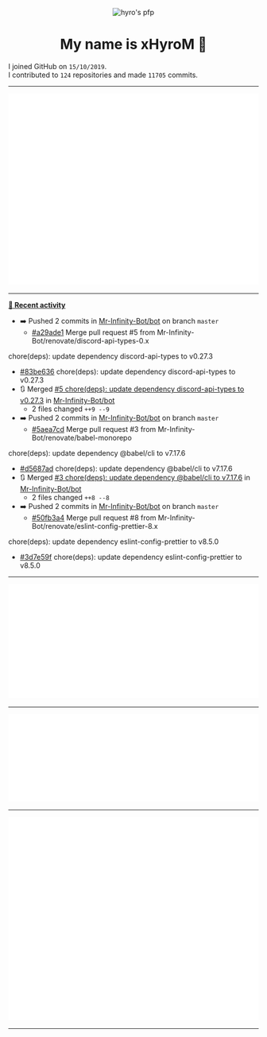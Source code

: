 <p align="center">
    <img src="https://avatars.githubusercontent.com/u/56601352" width="192" alt="hyro's pfp" />
    <h1 align="center">My name is xHyroM 👋</h1>
</p>

I joined GitHub on `15/10/2019`.  
I contributed to `124` repositories and made `11705` commits.  

___

<img src="https://github.com/xHyroM/xHyroM/blob/master/.cache/base.svg">

___

**[📰 Recent activity](https://github.com/xHyroM)**
* ➡️ Pushed 2 commits in [Mr-Infinity-Bot/bot](https://github.com/Mr-Infinity-Bot/bot) on branch `master`
  * [#a29ade1](https://github.com/Mr-Infinity-Bot/bot/commit/a29ade1) Merge pull request #5 from Mr-Infinity-Bot/renovate/discord-api-types-0.x

chore(deps): update dependency discord-api-types to v0.27.3
  * [#83be636](https://github.com/Mr-Infinity-Bot/bot/commit/83be636) chore(deps): update dependency discord-api-types to v0.27.3
* 🔃 Merged [#5 chore(deps): update dependency discord-api-types to v0.27.3](https://github.com/Mr-Infinity-Bot/bot/pull/5) in [Mr-Infinity-Bot/bot](https://github.com/Mr-Infinity-Bot/bot)
  * 2 files changed `++9 --9`
* ➡️ Pushed 2 commits in [Mr-Infinity-Bot/bot](https://github.com/Mr-Infinity-Bot/bot) on branch `master`
  * [#5aea7cd](https://github.com/Mr-Infinity-Bot/bot/commit/5aea7cd) Merge pull request #3 from Mr-Infinity-Bot/renovate/babel-monorepo

chore(deps): update dependency @babel/cli to v7.17.6
  * [#d5687ad](https://github.com/Mr-Infinity-Bot/bot/commit/d5687ad) chore(deps): update dependency @babel/cli to v7.17.6
* 🔃 Merged [#3 chore(deps): update dependency @babel/cli to v7.17.6](https://github.com/Mr-Infinity-Bot/bot/pull/3) in [Mr-Infinity-Bot/bot](https://github.com/Mr-Infinity-Bot/bot)
  * 2 files changed `++8 --8`
* ➡️ Pushed 2 commits in [Mr-Infinity-Bot/bot](https://github.com/Mr-Infinity-Bot/bot) on branch `master`
  * [#50fb3a4](https://github.com/Mr-Infinity-Bot/bot/commit/50fb3a4) Merge pull request #8 from Mr-Infinity-Bot/renovate/eslint-config-prettier-8.x

chore(deps): update dependency eslint-config-prettier to v8.5.0
  * [#3d7e59f](https://github.com/Mr-Infinity-Bot/bot/commit/3d7e59f) chore(deps): update dependency eslint-config-prettier to v8.5.0


___

<img src="https://github.com/xHyroM/xHyroM/blob/master/.cache/isocalendar.svg">

___

<img src="https://github.com/xHyroM/xHyroM/blob/master/.cache/languages.svg">

___

<img src="https://github.com/xHyroM/xHyroM/blob/master/.cache/achievements.svg">

___